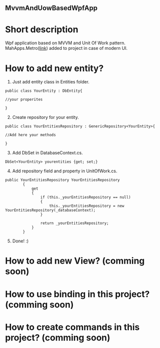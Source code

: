 ## MvvmAndUowBasedWpfApp
# Short description
Wpf application based on MVVM and Unit Of Work pattern. MahApps.Metro([link](https://github.com/MahApps/MahApps.Metro)) added to project in case of modern UI.
# How to add new entity?
1. Just add entity class in Entities folder.

~~~~
public class YourEntity : DbEntity{

//your properites

}
~~~~

2. Create repository for your entity.

~~~~
public class YourEntitiesRepository : GenericRepository<YourEntity>{

//Add here your methods

}
~~~~

3. Add DbSet in DatabaseContext.cs.

~~~~
DbSet<YourEntity> yourentities {get; set;}
~~~~

4. Add repository field and property in UnitOfWork.cs.

~~~~
public YourEntitiesRepository YourEntitiesRepository
        {
            get
            {
                if (this._yourEntitiesRepository == null)
                {
                    this._yourEntitiesRepository = new YourEntitiesRepository(_databaseContext);
                }

                return _yourEntitiesRepository;
            }
        }
~~~~

5. Done! :)

# How to add new View? (comming soon)
# How to use binding in this project? (comming soon)
# How to create commands in this project? (comming soon)
